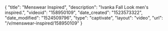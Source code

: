 {
    "title": "Menswear Inspired",
    "description": "Ivanka Fall Look men's inspired.",
    "videoid": "158950109",
    "date_created": "1523573322",
    "date_modified": "1524509796",
    "type": "captivate",
    "layout": "video",
    "url": "\/v\/menswear-inspired\/158950109"
}
